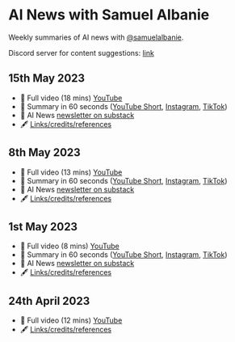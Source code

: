 # AI News with Samuel Albanie

Weekly summaries of AI news with [@samuelalbanie](https://twitter.com/SamuelAlbanie).

Discord server for content suggestions: [link](https://discord.gg/KHwtzmSgcm)

## 15th May 2023

- :movie_camera: Full video (18 mins) [YouTube](https://www.youtube.com/watch?v=1-90xhAjz8c)
- 📱 Summary in 60 seconds ([YouTube Short](https://youtube.com/shorts/6CCf07BeZ5I), [Instagram](https://www.instagram.com/reel/CsRFWOXgkWn/), [TikTok](https://www.tiktok.com/@samuelalbanie/video/7233413427228593434))
- :page_facing_up: AI News [newsletter on substack](https://samuelalbanie.substack.com/p/ai-news-understanding-neurons-benchmarking)
- :fountain_pen: [Links/credits/references](https://samuelalbanie.com/digests/2023-05-15-ai-news/)

## 8th May 2023

- :movie_camera: Full video (13 mins) [YouTube](https://www.youtube.com/watch?v=v8Auynkrql0)
- 📱 Summary in 60 seconds ([YouTube Short](https://youtube.com/shorts/tP7KXRKAn_M), [Instagram](https://www.instagram.com/p/Cr_FqaHAVZ3/), [TikTok](https://www.tiktok.com/@samuelalbanie/video/723082256175))
- :page_facing_up: AI News [newsletter on substack](https://open.substack.com/pub/samuelalbanie/p/ai-news-emergent-abilities-starcoder)
- :fountain_pen: [Links/credits/references](https://samuelalbanie.com/digests/2023-05-08-ai-news/)

## 1st May 2023

- :movie_camera: Full video (8 mins) [YouTube](https://www.youtube.com/watch?v=zPBsSjOUc8A)
- 📱 Summary in 60 seconds ([YouTube Short](https://youtube.com/shorts/LewrNOihqDM), [Instagram](https://www.instagram.com/reel/Crtj8E9g36P/), [TikTok](https://www.tiktok.com/@samuelalbanie/video/7228295679301520646))
- :page_facing_up: AI News [newsletter on substack](https://samuelalbanie.substack.com/p/ai-news-italys-chatgpt-ban-chinas)
- :fountain_pen: [Links/credits/references](https://samuelalbanie.com/digests/2023-05-01-ai-news/)

## 24th April 2023

- :movie_camera: Full video (12 mins) [YouTube](https://www.youtube.com/watch?v=TaAjpGI-2p8)
- :fountain_pen: [Links/credits/references](https://samuelalbanie.com/digests/2023-04-24-ai-news/)